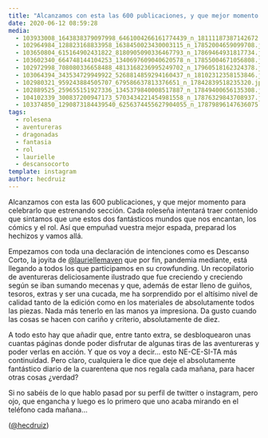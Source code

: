 ```yaml
---
title: "Alcanzamos con esta las 600 publicaciones, y que mejor momento para celebrarlo que estrenando sección"
date: 2020-06-12 08:59:28
media: 
  - 103933008_1643838379097998_6461004266161774439_n_18111187387142672.jpg
  - 102964984_128823168833958_1638450023430003115_n_17852004659099708.jpg
  - 103650804_615164902431822_8180905090336467793_n_17869464931817734.jpg
  - 103602340_664748144104253_1340697609040620578_n_17855004671056808.jpg
  - 102972998_708080336658488_4813168236995249702_n_17960518162324378.jpg
  - 103064394_343534729949922_5268814859294160437_n_18102312358153846.jpg
  - 102980321_959243884505707_679586637813376651_n_17842839518235320.jpg
  - 102889525_259655151927336_1345379840008517887_n_17849400656135308.jpg
  - 104102339_300837200947173_5703434221454981558_n_17876329843708937.jpg
  - 103374850_1290873184439540_6256374455627904055_n_17879896147636075.jpg
tags: 
  - rolesena
  - aventureras
  - dragonadas
  - fantasia
  - rol
  - laurielle
  - descansocorto
template: instagram
author: hecdruiz
---
```


Alcanzamos con esta las 600 publicaciones, y que mejor momento para celebrarlo que estrenando sección. Cada roleseña intentará traer contenido que sintamos que une estos dos fantásticos mundos que nos encantan, los cómics y el rol. Así que empuñad vuestra mejor espada, preparad los hechizos y vamos allá.

Empezamos con toda una declaración de intenciones como es Descanso Corto, la joyita de [@lauriellemaven](https://instagram.com/lauriellemaven) que por fin, pandemia mediante, está llegando a todos los que participamos en su crowfunding. 
Un recopilatorio de aventureras deliciosamente ilustrado que fue creciendo y creciendo según se iban sumando mecenas y que, además de estar lleno de guiños, tesoros, extras y ser una cucada, me ha sorprendido por el altísimo nivel de calidad tanto de la edición como en los materiales de absolutamente todos las piezas. Nada más tenerlo en las manos ya impresiona. Da gusto cuando las cosas se hacen con cariño y criterio, absolutamente de diez.

A todo esto hay que añadir que, entre tanto extra, se desbloquearon unas cuantas páginas donde poder disfrutar de algunas tiras de las aventureras y poder verlas en acción. Y que os voy a decir... esto NE-CE-SI-TA más continuidad. Pero claro, cualquiera le dice que deje el absolutamente fantástico diario de la cuarentena que nos regala cada mañana, para hacer otras cosas ¿verdad?

Si no sabéis de lo que hablo pasad por su perfil de twitter o instagram, pero ojo, que engancha y luego es lo primero que uno acaba mirando en el teléfono cada mañana...


([@hecdruiz](https://instagram.com/hecdruiz))
